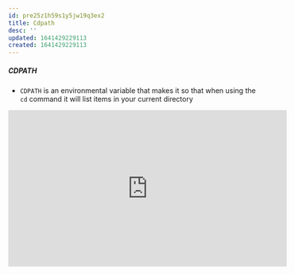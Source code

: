 ```yaml
---
id: pre25z1h59s1y5jw19q3ex2
title: Cdpath
desc: ''
updated: 1641429229113
created: 1641429229113
---
```



##### CDPATH

- `CDPATH` is an environmental variable that makes it so that when using the `cd` command it will list items in your current directory

<iframe width="560" height="315" src="https://www.youtube.com/embed/4-Nun5c3qeA" title="YouTube video player" frameborder="0" allow="accelerometer; autoplay; clipboard-write; encrypted-media; gyroscope; picture-in-picture" allowfullscreen></iframe>
